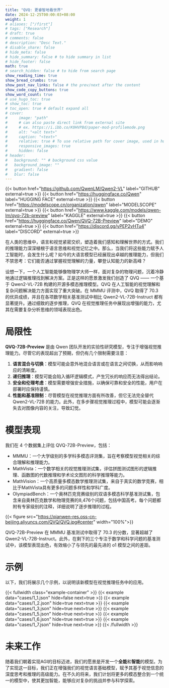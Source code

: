 ```yaml
---
title: "QVQ: 更睿智地看世界"
date: 2024-12-25T00:00:03+08:00
weight: 1
# aliases: ["/first"]
# tags: ["Research"]
# draft: true
# comments: false
# description: "Desc Text."
# disable_share: false
# hide_meta: false
# hide_summary: false # to hide summary in list
# hide_footer: false
math: true
# search_hidden: false # to hide from search page
show_reading_time: true
show_bread_crumbs: true
show_post_nav_links: false # the prev/next after the content
show_code_copy_buttons: true
show_word_count: true
# use_hugo_toc: true
# show_toc: true
# toc_open: true # default expand all
# cover:
#     image: "path"
#     # can also paste direct link from external site
#     # ex. https://i.ibb.co/K0HVPBd/paper-mod-profilemode.png
#     alt: "<alt text>"
#     caption: "<text>"
#     relative: true # To use relative path for cover image, used in hugo Page-bundles
#     responsive_images: true
#     hidden: false
# header:
#   background: "" # background css value
#   background_image: ""
#   gradient: false
#   blur: false
---
```



{{< button href="https://github.com/QwenLM/Qwen2-VL" label="GITHUB" external=true >}}
{{< button href="https://huggingface.co/Qwen" label="HUGGING FACE" external=true >}}
{{< button href="https://modelscope.cn/organization/qwen" label="MODELSCOPE" external=true >}}
{{< button href="https://www.kaggle.com/models/qwen-lm/qvq-72b-preview" label="KAGGLE" external=true >}}
{{< button href="https://huggingface.co/Qwen/QVQ-72B-Preview" label="DEMO" external=true >}}
{{< button href="https://discord.gg/yPEP2vHTu4" label="DISCORD" external=true >}}


在人类的思维中，语言和视觉紧密交织，塑造着我们感知和理解世界的方式。我们的推理能力深深植根于语言思维和视觉记忆之中。那么，当我们将这些能力赋予人工智能时，会发生什么呢？如今的大语言模型已经展现出卓越的推理能力，但我们不禁思考：它们能否通过掌握视觉理解的力量，攀登认知能力的新高峰？

设想一下，一个人工智能能够像物理学大师一样，面对复杂的物理问题，沉着冷静地通过逻辑推理找到解决方案。正是这样的愿景激发我们创造了 QVQ —— 一个基于 Qwen2-VL-72B 构建的开源多模态推理模型。QVQ 在人工智能的视觉理解和复杂问题解决能力方面实现了重大突破。在 MMMU 评测中，QVQ 取得了 70.3 的优异成绩，并且在各项数学相关基准测试中相比 Qwen2-VL-72B-Instruct 都有显著提升。通过细致的逐步推理，QVQ 在视觉推理任务中展现出增强的能力，尤其在需要复杂分析思维的领域表现出色。




# 局限性


**QVQ-72B-Preview** 是由 Qwen 团队开发的实验性研究模型，专注于增强视觉推理能力。尽管它的表现超出了预期，但仍有几个限制需要注意：

1. **语言混合与切换**：模型可能会意外地混合语言或在语言之间切换，从而影响响应的清晰度。
2. **递归推理**：模型可能会陷入循环逻辑模式，产生冗长的响应而无法得出结论。
3. **安全和伦理考虑**：模型需要增强安全措施，以确保可靠和安全的性能，用户在部署时应保持谨慎。
4. **性能和基准限制**：尽管模型在视觉推理方面有所改善，但它无法完全替代 Qwen2-VL-72B 的能力。此外，在多步骤视觉推理过程中，模型可能会逐渐失去对图像内容的关注，导致幻觉。


# 模型表现

我们在 4 个数据集上评估 QVQ-72B-Preview，包括：

* MMMU：一个大学级别的多学科多模态评测集，旨在考察模型视觉相关的综合理解和推理能力。
* MathVista：一个数学相关的视觉推理测试集，评估拼图测试图形的逻辑推理、函数图的代数推理和学术论文图形的科学推理等能力。
* MathVision：一个高质量多模态数学推理测试集，来自于真实的数学竞赛，相比于MathVista具有更多的问题多样性和学科广度。
* OlympiadBench：一个奥林匹克竞赛级别的双语多模态科学基准测试集，包含来自奥林匹克数学和物理竞赛的8,476个问题，包括中国高考。每个问题都附有专家级别的注释，详细说明了逐步推理的过程。

{{< figure src="https://qianwen-res.oss-cn-beijing.aliyuncs.com/QVQ/QVQ.jpg#center" width="100%">}}

QVQ-72B-Preview 在 MMMU 基准测试中取得了 70.3 的分数，显著超越了 Qwen2-VL-72B-Instruct。此外，在剩下的三个专注于数学和科学问题的基准测试中，该模型表现出色，有效缩小了与领先的最先进的 o1 模型之间的差距。


# 示例

以下，我们将展示几个示例，以说明该新模型在视觉推理任务中的应用。

{{< fullwidth class="example-container" >}}
{{< example data="cases/1_1.json" hide=false next=true >}}
{{< example data="cases/1_2.json" hide=true next=true >}}
{{< example data="cases/1_3.json" hide=true next=true >}}
{{< example data="cases/1_5.json" hide=true next=true >}}
{{< example data="cases/1_6.json" hide=true next=true >}}
{{< example data="cases/1_7.json" hide=true next=true >}}
{{< /fullwidth >}}



# 未来工作

随着我们朝着实现AGI的目标迈进，我们的愿景是开发一个**全能**和**智能**的模型。为了实现这一目标，我们正在增强我们的视觉语言基础模型，赋予其基于视觉信息的深度思考和推理的高级能力。在不久的将来，我们计划将更多的模态整合到一个统一的模型中，使其更加智能，能够应对复杂的挑战并参与科学探索。